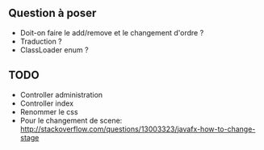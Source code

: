 ## Question à poser

* Doit-on faire le add/remove et le changement d'ordre ?
* Traduction ?
* ClassLoader enum ?



## TODO

* Controller administration
* Controller index
* Renommer le css
* Pour le changement de scene:
    http://stackoverflow.com/questions/13003323/javafx-how-to-change-stage
